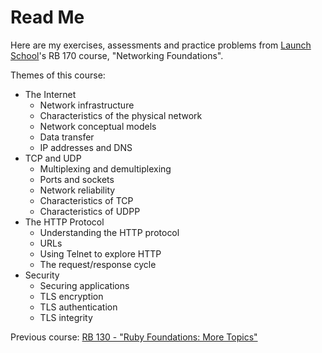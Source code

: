 # Read Me

Here are my exercises, assessments and practice problems from
[Launch School](https://launchschool.com)'s RB 170 course, "Networking Foundations".

Themes of this course:
* The Internet
  * Network infrastructure
  * Characteristics of the physical network
  * Network conceptual models
  * Data transfer
  * IP addresses and DNS
* TCP and UDP
  * Multiplexing and demultiplexing
  * Ports and sockets
  * Network reliability
  * Characteristics of TCP
  * Characteristics of UDPP
* The HTTP Protocol
  * Understanding the HTTP protocol
  * URLs
  * Using Telnet to explore HTTP
  * The request/response cycle
* Security
  * Securing applications
  * TLS encryption
  * TLS authentication
  * TLS integrity

Previous course:
[RB 130 - "Ruby Foundations: More 
Topics"](https://github.com/jsiny/130_ruby_foundations)
